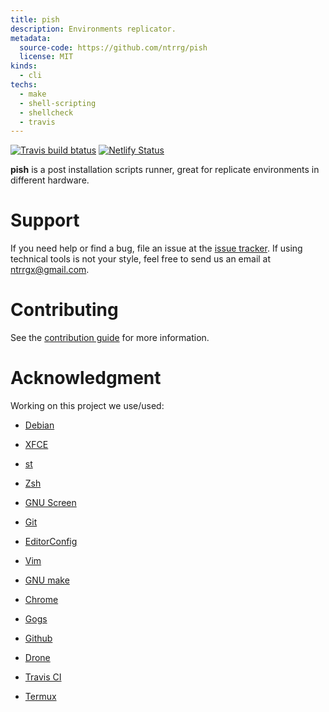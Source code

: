```yaml
---
title: pish
description: Environments replicator.
metadata:
  source-code: https://github.com/ntrrg/pish
  license: MIT
kinds:
  - cli
techs:
  - make
  - shell-scripting
  - shellcheck
  - travis
---
```


[![Travis build btatus](https://travis-ci.com/ntrrg/pish.svg?branch=master)](https://travis-ci.com/ntrrg/pish)
[![Netlify Status](https://api.netlify.com/api/v1/badges/e7a9a24f-86a4-4521-be4d-85538718861b/deploy-status)](https://app.netlify.com/sites/ntrrg-post-install/deploys)

**pish** is a post installation scripts runner, great for replicate
environments in different hardware.

# Support

If you need help or find a bug, file an issue at the [issue tracker](https://github.com/ntrrg/pish/issues).
If using technical tools is not your style, feel free to send us an email at
ntrrgx@gmail.com.

# Contributing

See the [contribution guide](https://github.com/ntrrg/pish/blob/master/CONTRIBUTING.md)
for more information.

# Acknowledgment

Working on this project we use/used:

* [Debian](https://www.debian.org/)

* [XFCE](https://xfce.org/)

* [st](https://st.suckless.org/)

* [Zsh](http://www.zsh.org/)

* [GNU Screen](https://www.gnu.org/software/screen)

* [Git](https://git-scm.com/)

* [EditorConfig](http://editorconfig.org/)

* [Vim](https://www.vim.org/)

* [GNU make](https://www.gnu.org/software/make/)

* [Chrome](https://www.google.com/chrome/browser/desktop/index.html)

* [Gogs](https://gogs.io/)

* [Github](https://github.com)

* [Drone](https://drone.io/)

* [Travis CI](https://travis-ci.org)

* [Termux](https://termux.com)

